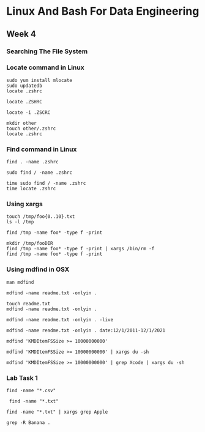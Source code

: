 # Linux And Bash For Data Engineering

## Week 4

### Searching The File System


### Locate command in Linux
```
sudo yum install mlocate
sudo updatedb
locate .zshrc
```

```
locate .ZSHRC
```

```
locate -i .ZSCRC
```

```
mkdir other
touch other/.zshrc
locate .zshrc
```

### Find command in Linux

```
find . -name .zshrc
```

```
sudo find / -name .zshrc
```

```
time sudo find / -name .zshrc
time locate .zshrc
```

### Using xargs

```
touch /tmp/foo{0..10}.txt
ls -l /tmp
```

```
find /tmp -name foo* -type f -print
```

```
mkdir /tmp/fooDIR
find /tmp -name foo* -type f -print | xargs /bin/rm -f
find /tmp -name foo* -type f -print
```

### Using mdfind in OSX

```
man mdfind
```

```
mdfind -name readme.txt -onlyin .
```

```
touch readme.txt
mdfind -name readme.txt -onlyin .
```

```
mdfind -name readme.txt -onlyin . -live
```

```
mdfind -name readme.txt -onlyin . date:12/1/2011-12/1/2021
```

```
mdfind 'KMDItemFSSize >= 10000000000'
```

```
mdfind 'KMDItemFSSize >= 10000000000' | xargs du -sh
```
```
mdfind 'KMDItemFSSize >= 10000000000' | grep Xcode | xargs du -sh
```

### Lab Task 1
```
find -name "*.csv"
```
```
 find -name "*.txt"
```
```
find -name "*.txt" | xargs grep Apple
```
```
grep -R Banana .
```
